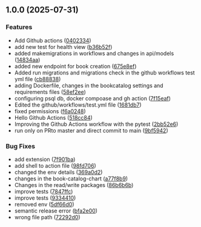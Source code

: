 ## 1.0.0 (2025-07-31)

### Features

* Add Github actions ([0402334](https://github.com/research-selvi-datascience/diploma_devops_2025/commit/0402334da90c7ebf0fca1fd1731df301b1354481))
* add new test for health view ([b36b52f](https://github.com/research-selvi-datascience/diploma_devops_2025/commit/b36b52feefadf0209ee280a2c4bf43e210c7c71b))
* added makemigrations in workflows and changes in api/models ([14834aa](https://github.com/research-selvi-datascience/diploma_devops_2025/commit/14834aada0ad01b93668a5626e5654f5026cbecb))
* added new endpoint for book creation ([675e8ef](https://github.com/research-selvi-datascience/diploma_devops_2025/commit/675e8efccde7ea42f7ad6c3184a665b30645e399))
* Added run migrations and migrations check in the github workflows test yml file ([cb88838](https://github.com/research-selvi-datascience/diploma_devops_2025/commit/cb8883895703a7eeb9f6436ae52b5fbcb8284168))
* adding Dockerfile, changes in the bookcatalog settings and requirements files ([58ef2ee](https://github.com/research-selvi-datascience/diploma_devops_2025/commit/58ef2ee0a867103ec113630a61f2e459393f5b46))
* configuring psql db, docker compoase and gh action ([7f15eaf](https://github.com/research-selvi-datascience/diploma_devops_2025/commit/7f15eaf1df3aebcde6f00ab4463a0f704fbfcdf4))
* Edited the github/workflows/test.yml file ([1681db7](https://github.com/research-selvi-datascience/diploma_devops_2025/commit/1681db765014327d58a226be3fb7ecb2e9b8f5c2))
* fixed permissions ([f6a0248](https://github.com/research-selvi-datascience/diploma_devops_2025/commit/f6a0248afb0c8336f59cc557c4942872f6318949))
* Hello Github Actions ([518cc84](https://github.com/research-selvi-datascience/diploma_devops_2025/commit/518cc84fbbd297e25f38be20d935b9a4dc4ffde9))
* Improving the Github Actions workflow with the pytest ([2bb52e6](https://github.com/research-selvi-datascience/diploma_devops_2025/commit/2bb52e691bb88bf6ddb3fcf2edd292946dd921d2))
* run only on PRto master and direct commit to main ([9bf5942](https://github.com/research-selvi-datascience/diploma_devops_2025/commit/9bf5942312bffee963263d36b409ae1e86217a7f))

### Bug Fixes

* add extension ([7f901ba](https://github.com/research-selvi-datascience/diploma_devops_2025/commit/7f901baf4d919dd78428a20e9bdd619f16edef5d))
* add shell to action file ([98fd706](https://github.com/research-selvi-datascience/diploma_devops_2025/commit/98fd706dd0ebb167c7d11f680f021216fa79afb1))
* changed the env details ([369a0d2](https://github.com/research-selvi-datascience/diploma_devops_2025/commit/369a0d29028a2dab5437ac7f1166c86404ae976a))
* changes in the book-catalog-chart ([a77f8b9](https://github.com/research-selvi-datascience/diploma_devops_2025/commit/a77f8b96ce324124bfad7efabb3c5f9cde58ea2c))
* Changes in the read/write packages ([86b6b6b](https://github.com/research-selvi-datascience/diploma_devops_2025/commit/86b6b6bf29f661e29af0debaa404d1e1f301eb2c))
* improve tests ([7847ffc](https://github.com/research-selvi-datascience/diploma_devops_2025/commit/7847ffc2252e440eca9288a35e209bf75fbe6364))
* improve tests ([9334410](https://github.com/research-selvi-datascience/diploma_devops_2025/commit/933441009c26790ca99819342ec7a665e44ea132))
* removed env ([5df66d0](https://github.com/research-selvi-datascience/diploma_devops_2025/commit/5df66d00773748dd9722c9857f372db2d2114744))
* semantic release error ([bfa2e00](https://github.com/research-selvi-datascience/diploma_devops_2025/commit/bfa2e00713507ca896d0ef0edd97ded146033fa8))
* wrong file path ([72292d0](https://github.com/research-selvi-datascience/diploma_devops_2025/commit/72292d0529fd00866e656a5f4b8be5e4ba3c26f0))
